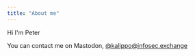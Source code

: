 ```yaml
---
title: "About me"
---
```


Hi I'm Peter

You can contact me on Mastodon, [@kalippo@infosec.exchange](https://infosec.exchange/@kalippo)